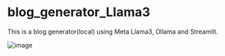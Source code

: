 # blog_generator_Llama3
This is a blog generator(local) using Meta Llama3, Ollama and Streamlit.



![image](https://github.com/ani-06/blog_generator_Llama3/assets/109179304/b2dcf4e4-eeaf-450a-b872-99eeac7b7dd8)


